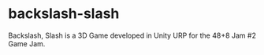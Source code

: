 # backslash-slash
Backslash, Slash is a 3D Game developed in Unity URP for the 48+8 Jam #2 Game Jam.
